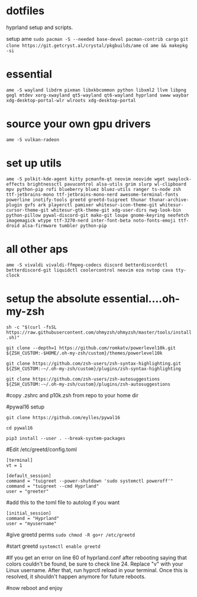 # dotfiles
hyprland setup and scripts.

setup ame
`sudo pacman -S --needed base-devel pacman-contrib cargo`
`git clone https://git.getcryst.al/crystal/pkgbuilds/ame`
`cd ame && makepkg -si`

# essential 
`ame -S wayland libdrm pixman libxkbcommon python libxml2 llvm libpng gegl mtdev xorg-xwayland qt5-wayland qt6-wayland hyprland swww waybar xdg-desktop-portal-wlr wlroots xdg-desktop-portal`

# source your own gpu drivers
`ame -S vulkan-radeon` 

# set up utils

`ame -S polkit-kde-agent kitty pcmanfm-qt neovim neovide wget swaylock-effects brightnessctl pavucontrol alsa-utils grim slurp wl-clipboard mpv python-pip rofi blueberry bluez bluez-utils ranger ts-node zsh ttf-jetbrains-mono ttf-jetbrains-mono-nerd awesome-terminal-fonts powerline inotify-tools greetd greetd-tuigreet thunar thunar-archive-plugin gvfs ark playerctl pamixer whitesur-icon-theme-git whitesur-cursor-theme-git whitesur-gtk-theme-git xdg-user-dirs nwg-look-bin python-pillow pywal-discord-git mako-git loupe gnome-keyring neofetch imagemagick wtype ttf-3270-nerd inter-font-beta noto-fonts-emoji ttf-droid alsa-firmware tumbler python-pip`

# all other aps
`ame -S vivaldi vivaldi-ffmpeg-codecs discord betterdiscordctl betterdiscord-git liquidctl coolercontrol neovim eza nvtop cava tty-clock`

  
# setup the absolute essential....oh-my-zsh 
`sh -c "$(curl -fsSL https://raw.githubusercontent.com/ohmyzsh/ohmyzsh/master/tools/install.sh)"`

`git clone --depth=1 https://github.com/romkatv/powerlevel10k.git ${ZSH_CUSTOM:-$HOME/.oh-my-zsh/custom}/themes/powerlevel10k`

`git clone https://github.com/zsh-users/zsh-syntax-highlighting.git ${ZSH_CUSTOM:-~/.oh-my-zsh/custom}/plugins/zsh-syntax-highlighting`

`git clone https://github.com/zsh-users/zsh-autosuggestions ${ZSH_CUSTOM:-~/.oh-my-zsh/custom}/plugins/zsh-autosuggestions`

#copy .zshrc and p10k.zsh from repo to your home dir

#pywal16 setup

`git clone https://github.com/eylles/pywal16`

`cd pywal16`

`pip3 install --user . --break-system-packages`

#Edit /etc/greetd/config.toml
```
[terminal]
vt = 1

[default_session]
command = "tuigreet --power-shutdown 'sudo systemctl poweroff'"
command = "tuigreet --cmd Hyprland"
user = "greeter"
```
#add this to the toml file to autolog if you want
```
[initial_session]
command = "Hyprland"
user = "myusername"
```

#give greetd perms
`sudo chmod -R go+r /etc/greetd`

#start greetd
`systemctl enable greetd`

#If you get an error on line 60 of hyprland.conf after rebooting saying that colors couldn't be found, be sure to check line 24. Replace "v" with your Linux username. After that, run hyprctl reload in your terminal. Once this is resolved, it shouldn't happen anymore for future reboots.

#now reboot and enjoy






